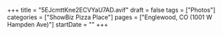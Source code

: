 +++
title = "5EJcmttKne2ECVYaU7AD.avif"
draft = false
tags = ["Photos"]
categories = ["ShowBiz Pizza Place"]
pages = ["Englewood, CO (1001 W Hampden Ave)"]
startDate = ""
+++
